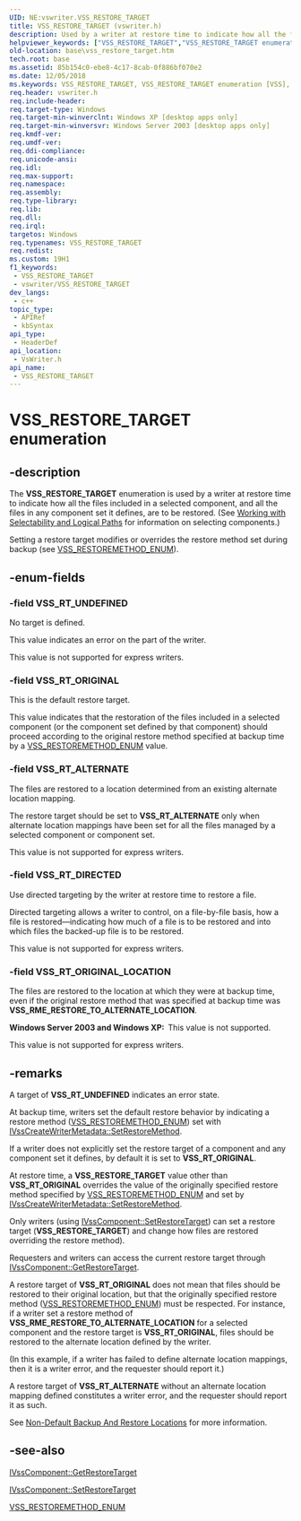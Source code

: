 ```yaml
---
UID: NE:vswriter.VSS_RESTORE_TARGET
title: VSS_RESTORE_TARGET (vswriter.h)
description: Used by a writer at restore time to indicate how all the files included in a selected component, and all the files in any component set it defines, are to be restored.
helpviewer_keywords: ["VSS_RESTORE_TARGET","VSS_RESTORE_TARGET enumeration [VSS]","VSS_RT_ALTERNATE","VSS_RT_DIRECTED","VSS_RT_ORIGINAL","VSS_RT_ORIGINAL_LOCATION","VSS_RT_UNDEFINED","_win32_vss_restore_target","base.vss_restore_target","enumeration [VSS]","vswriter/VSS_RESTORE_TARGET","vswriter/VSS_RT_ALTERNATE","vswriter/VSS_RT_DIRECTED","vswriter/VSS_RT_ORIGINAL","vswriter/VSS_RT_ORIGINAL_LOCATION","vswriter/VSS_RT_UNDEFINED"]
old-location: base\vss_restore_target.htm
tech.root: base
ms.assetid: 85b154c0-ebe8-4c17-8cab-0f886bf070e2
ms.date: 12/05/2018
ms.keywords: VSS_RESTORE_TARGET, VSS_RESTORE_TARGET enumeration [VSS], VSS_RT_ALTERNATE, VSS_RT_DIRECTED, VSS_RT_ORIGINAL, VSS_RT_ORIGINAL_LOCATION, VSS_RT_UNDEFINED, _win32_vss_restore_target, base.vss_restore_target, enumeration [VSS], vswriter/VSS_RESTORE_TARGET, vswriter/VSS_RT_ALTERNATE, vswriter/VSS_RT_DIRECTED, vswriter/VSS_RT_ORIGINAL, vswriter/VSS_RT_ORIGINAL_LOCATION, vswriter/VSS_RT_UNDEFINED
req.header: vswriter.h
req.include-header: 
req.target-type: Windows
req.target-min-winverclnt: Windows XP [desktop apps only]
req.target-min-winversvr: Windows Server 2003 [desktop apps only]
req.kmdf-ver: 
req.umdf-ver: 
req.ddi-compliance: 
req.unicode-ansi: 
req.idl: 
req.max-support: 
req.namespace: 
req.assembly: 
req.type-library: 
req.lib: 
req.dll: 
req.irql: 
targetos: Windows
req.typenames: VSS_RESTORE_TARGET
req.redist: 
ms.custom: 19H1
f1_keywords:
 - VSS_RESTORE_TARGET
 - vswriter/VSS_RESTORE_TARGET
dev_langs:
 - c++
topic_type:
 - APIRef
 - kbSyntax
api_type:
 - HeaderDef
api_location:
 - VsWriter.h
api_name:
 - VSS_RESTORE_TARGET
---
```


# VSS_RESTORE_TARGET enumeration


## -description

The <b>VSS_RESTORE_TARGET</b> enumeration is used 
    by a writer at restore time to indicate how all the files included in a selected component, and all the files in 
    any component set it defines, are to be restored. (See 
    <a href="/windows/desktop/VSS/working-with-selectability-and-logical-paths">Working with Selectability and 
    Logical Paths</a> for information on selecting components.)

Setting a restore target modifies or overrides the restore method set during backup (see 
    <a href="/windows/desktop/api/vswriter/ne-vswriter-vss_restoremethod_enum">VSS_RESTOREMETHOD_ENUM</a>).

## -enum-fields

### -field VSS_RT_UNDEFINED

No target is defined. 
     

This value indicates an error on the part of the writer.

This value is not supported for express writers.

### -field VSS_RT_ORIGINAL

This is the default restore target. 
      

This value indicates that the restoration of the files included in a selected component (or the component set 
       defined by that component) should proceed according to the original restore method specified at backup time by 
       a <a href="/windows/desktop/api/vswriter/ne-vswriter-vss_restoremethod_enum">VSS_RESTOREMETHOD_ENUM</a> value.

### -field VSS_RT_ALTERNATE

The files are restored to a location determined from an existing alternate location mapping. 
      

The restore target should be set to <b>VSS_RT_ALTERNATE</b> only when alternate location 
       mappings have been set for all the files managed by a selected component or component set.

This value is not supported for express writers.

### -field VSS_RT_DIRECTED

Use directed targeting by the writer at restore time to restore a file.
      

Directed targeting allows a writer to control, on a file-by-file basis, how a file is 
       restored—indicating how much of a file is to be restored and into which files the 
       backed-up file is to be restored.

This value is not supported for express writers.

### -field VSS_RT_ORIGINAL_LOCATION

The files are restored to the location at which they were at backup time, even if the original 
      restore method that was specified at backup time was 
      <b>VSS_RME_RESTORE_TO_ALTERNATE_LOCATION</b>.
      

<b>Windows Server 2003 and Windows XP:  </b>This value is not supported.

This value is not supported for express writers.

## -remarks

A target of <b>VSS_RT_UNDEFINED</b> indicates an error state.

At backup time, writers set the default restore behavior by indicating a restore method 
    (<a href="/windows/desktop/api/vswriter/ne-vswriter-vss_restoremethod_enum">VSS_RESTOREMETHOD_ENUM</a>) set with 
    <a href="/windows/desktop/api/vswriter/nf-vswriter-ivsscreatewritermetadata-setrestoremethod">IVssCreateWriterMetadata::SetRestoreMethod</a>.

If a writer does not explicitly set the restore target of a component and any component set it defines, by 
    default it is set to <b>VSS_RT_ORIGINAL</b>.

At restore time, a <b>VSS_RESTORE_TARGET</b> value other 
    than <b>VSS_RT_ORIGINAL</b> overrides the value of the originally specified restore method 
    specified by <a href="/windows/desktop/api/vswriter/ne-vswriter-vss_restoremethod_enum">VSS_RESTOREMETHOD_ENUM</a> and set by 
    <a href="/windows/desktop/api/vswriter/nf-vswriter-ivsscreatewritermetadata-setrestoremethod">IVssCreateWriterMetadata::SetRestoreMethod</a>.

Only writers (using 
    <a href="/windows/desktop/api/vswriter/nf-vswriter-ivsscomponent-setrestoretarget">IVssComponent::SetRestoreTarget</a>) can set 
    a restore target (<b>VSS_RESTORE_TARGET</b>) and change how 
    files are restored overriding the restore method).

Requesters and writers can access the current restore target through 
    <a href="/windows/desktop/api/vswriter/nf-vswriter-ivsscomponent-getrestoretarget">IVssComponent::GetRestoreTarget</a>.

A restore target of <b>VSS_RT_ORIGINAL</b> does not mean that files should be restored to 
    their original location, but that the originally specified restore method 
    (<a href="/windows/desktop/api/vswriter/ne-vswriter-vss_restoremethod_enum">VSS_RESTOREMETHOD_ENUM</a>) must be 
    respected. For instance, if a writer set a restore method of 
    <b>VSS_RME_RESTORE_TO_ALTERNATE_LOCATION</b> for a selected component and the restore target 
    is <b>VSS_RT_ORIGINAL</b>, files should be restored to the alternate location defined by the 
    writer.

(In this example, if a writer has failed to define alternate location mappings, then it is a writer error, and 
    the requester should report it.)

A restore target of <b>VSS_RT_ALTERNATE</b> without an alternate location mapping defined 
    constitutes a writer error, and the requester should report it as such.

See <a href="/windows/desktop/VSS/non-default-backup-and-restore-locations">Non-Default Backup And Restore 
    Locations</a> for more information.

## -see-also

<a href="/windows/desktop/api/vswriter/nf-vswriter-ivsscomponent-getrestoretarget">IVssComponent::GetRestoreTarget</a>



<a href="/windows/desktop/api/vswriter/nf-vswriter-ivsscomponent-setrestoretarget">IVssComponent::SetRestoreTarget</a>



<a href="/windows/desktop/api/vswriter/ne-vswriter-vss_restoremethod_enum">VSS_RESTOREMETHOD_ENUM</a>